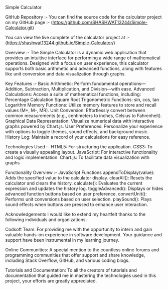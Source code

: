 Simple Calculator 

GitHub Repository :-
You can find the source code for the calculator project on my GitHub page :- (https://github.com/SHASHWAT13244/Simple-Calculator.git)

You can view the live complete of the calculator project at :- (https://shashwat13244.github.io/Simple-Calculator/)

Overview :-
The Simple Calculator is a dynamic web application that provides an intuitive interface for performing a wide range of mathematical operations. Designed with a focus on user experience, this calculator supports both basic arithmetic and advanced functions, along with features like unit conversion and data visualization through graphs.

Key Features :-
Basic Arithmetic: Perform fundamental operations—Addition, Subtraction, Multiplication, and Division—with ease.
Advanced Calculations: Access a suite of mathematical functions, including:
Percentage Calculation
Square Root
Trigonometric Functions: sin, cos, tan
Logarithm
Memory Functions: Utilize memory features to store and recall values (M+, M-, MR).
Unit Conversion: Effortlessly convert between common measurements (e.g., centimeters to inches, Celsius to Fahrenheit).
Graphical Data Representation: Visualize numerical data with interactive graphs powered by Chart.js.
User Preferences: Personalize your experience with options to toggle themes, sound effects, and background music.
History Log: Maintain a record of your calculations for easy reference.

Technologies Used :- 
HTML5: For structuring the application.
CSS3: To create a visually appealing layout.
JavaScript: For interactive functionality and logic implementation.
Chart.js: To facilitate data visualization with graphs

Functionality Overview :- 
JavaScript Functions
appendToDisplay(value): Adds the specified value to the calculator display.
clearAll(): Resets the calculator and clears the history.
calculate(): Evaluates the current expression and updates the history log.
toggleAdvanced(): Displays or hides advanced function buttons based on user preference.
convertUnit(): Performs unit conversions based on user selection.
playSound(): Plays sound effects when buttons are pressed to enhance user interaction.

Acknowledgements
I would like to extend my heartfelt thanks to the following individuals and organizations:

Codsoft Team: For providing me with the opportunity to intern and gain valuable hands-on experience in software development. Your guidance and support have been instrumental in my learning journey.

Online Communities: A special mention to the countless online forums and programming communities that offer support and share knowledge, including Stack Overflow, GitHub, and various coding blogs.

Tutorials and Documentation: To all the creators of tutorials and documentation that guided me in mastering the technologies used in this project, your efforts are greatly appreciated.

